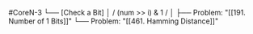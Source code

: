 #CoreN-3
└── [Check a Bit]
    │   / (num >> i) & 1 /
    │
    ├── Problem: "[[191. Number of 1 Bits]]"
    └── Problem: "[[461. Hamming Distance]]"